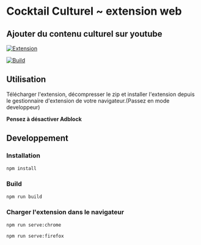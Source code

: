 # Cocktail Culturel ~ extension web

## Ajouter du contenu culturel sur youtube

[![Extension](https://img.shields.io/badge/T%C3%A9l%C3%A9charger-v1.0.0%20-brightgreen)](https://github.com/Mohamed-elg/Cocktail_Culturel_Extension/releases/download/1.0.0/cocktail-culturel-extension.zip)

[![Build](https://github.com/Mohamed-elg/CocktailCulturelExtension/actions/workflows/build.yml/badge.svg)](https://github.com/Mohamed-elg/CocktailCulturelExtension/actions/workflows/build.yml)

## Utilisation

Télécharger l'extension, décompresser le zip et installer l'extension depuis le gestionnaire d'extension de votre navigateur.(Passez en mode developpeur)

**Pensez à désactiver Adblock**

## Developpement

### Installation

```bash
npm install
```

### Build

```bash
npm run build
```

### Charger l'extension dans le navigateur

```bash
npm run serve:chrome
```

```bash
npm run serve:firefox
```
